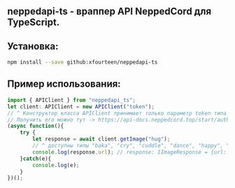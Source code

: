 ## neppedapi-ts - враппер API NeppedCord для TypeScript.
## Установка:
```bash
npm install --save github:xfourteen/neppedapi-ts
```
## Пример использования:
```typescript
import { APIClient } from "neppedapi_ts";
let client: APIClient = new APIClient("token");
// ^ Конструктор класса APIClient принимает только параметр token типа string.
// Получить его можно тут -> https://api-docs.neppedcord.top/start/auth.
(async function(){
    try {
        let response = await client.getImage("hug");
        // ^ доступны типы "baka", "cry", "cuddle", "dance", "happy", "hug", "kiss", "pat", "poke", "sad", "smug", "wag".
        console.log(response.url); // response: IImageResponse = {url: string}.
    }catch(e){
        console.log(e);
    }
})();
```

